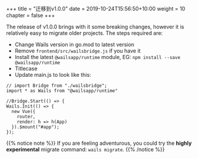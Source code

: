 +++
title = "迁移到v1.0.0"
date = 2019-10-24T15:56:50+10:00
weight = 10
chapter = false
+++

The release of v1.0.0 brings with it some breaking changes, however it is relatively easy to migrate older projects. The steps required are:

* Change Wails version in go.mod to latest version
* Remove `frontend/src/wailsbridge.js` if you have it
* Install the latest `@wailsapp/runtime` module, EG: `npm install --save @wailsapp/runtime`
* Titlecase 
* Update main.js to look like this:

```
// import Bridge from "./wailsbridge";
import * as Wails from "@wailsapp/runtime"

//Bridge.Start(() => {
Wails.Init(() => {
  new Vue({
    router,
    render: h => h(App)
  }).$mount("#app");
});
```

{{% notice note %}}
If you are feeling adventurous, you could try the **highly experimental** migrate command: 
  `wails migrate`.
{{% /notice %}}

